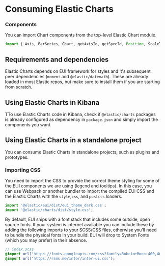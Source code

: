 # Consuming Elastic Charts

### Components

You can import Chart components from the top-level Elastic Chart module.

```js
import { Axis, BarSeries, Chart, getAxisId, getSpecId, Position, ScaleType } from '@elastic/charts';
```

## Requirements and dependencies

Elastic Charts depends on EUI framework for styles and it's subsequent peer dependencies (`moment` and `@elastic/datemath`). These are already loaded in most Elastic repos, but make sure to install them if you are starting from scratch.

## Using Elastic Charts in Kibana

TTo use Elastic Charts code in Kibana, check if `@elastic/charts` packages is already configured as dependency in `package.json` and simply import the components you want.

## Using Elastic Charts in a standalone project

You can consume Elastic Charts in standalone projects, such as plugins and prototypes.

### Importing CSS

You need to import the CSS to provide the correct theme styling for some of the EUI components we are using (legend and tooltips). In this case, you can use Webpack or another bundler to import the compiled EUI CSS and the Elastic Charts with the `style`,`css`, and `postcss` loaders.

```js
import '@elastic/eui/dist/eui_theme_dark.css';
import '@elastic/charts/dist/style.css';
```

By default, EUI ships with a font stack that includes some outside, open source fonts. If your system is internet available you can include these by adding the following imports to your SCSS/CSS files, otherwise you'll need to bundle the physical fonts in your build. EUI will drop to System Fonts (which you may prefer) in their absence.

```scss
// index.scss
@import url('https://fonts.googleapis.com/css?family=Roboto+Mono:400,400i,700,700i');
@import url('https://rsms.me/inter/inter-ui.css');
```
